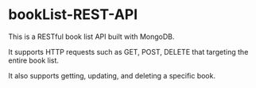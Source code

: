 # bookList-REST-API

This is a RESTful book list API built with MongoDB.

It supports HTTP requests such as GET, POST, DELETE that targeting the entire book list.

It also supports getting, updating, and deleting a specific book.
